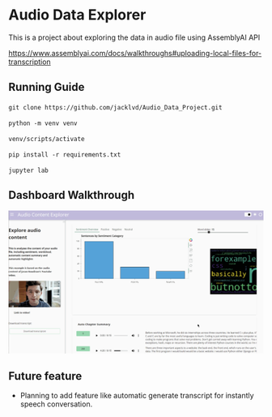 # Audio Data Explorer

This is a project about exploring the data in audio file using AssemblyAI API

https://www.assemblyai.com/docs/walkthroughs#uploading-local-files-for-transcription

## Running Guide

`git clone https://github.com/jacklvd/Audio_Data_Project.git`

`python -m venv venv`

`venv/scripts/activate`

`pip install -r requirements.txt`

`jupyter lab`

## Dashboard Walkthrough

<img src='walkthrough.gif' title='Video Walkthrough' width='' alt='Video Walkthrough' />


## Future feature
- Planning to add feature like automatic generate transcript for instantly speech conversation.
